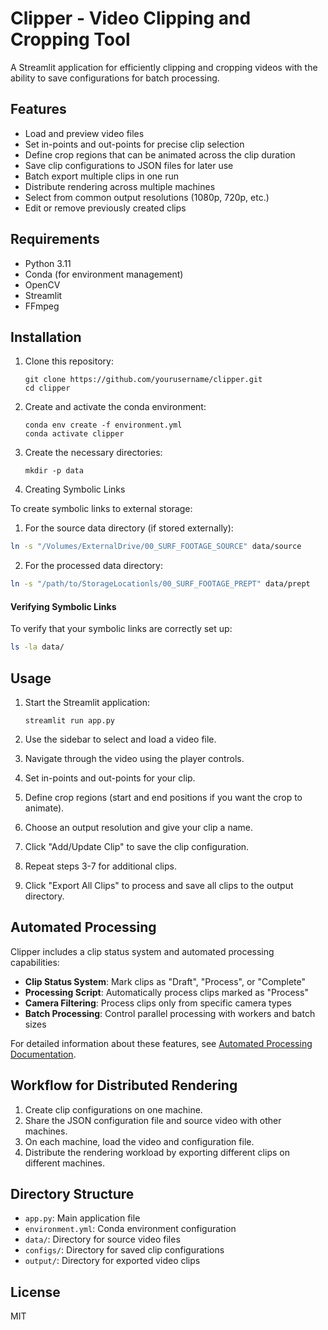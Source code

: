 # Clipper - Video Clipping and Cropping Tool

A Streamlit application for efficiently clipping and cropping videos with the ability to save configurations for batch processing.

## Features

- Load and preview video files
- Set in-points and out-points for precise clip selection
- Define crop regions that can be animated across the clip duration
- Save clip configurations to JSON files for later use
- Batch export multiple clips in one run
- Distribute rendering across multiple machines
- Select from common output resolutions (1080p, 720p, etc.)
- Edit or remove previously created clips

## Requirements

- Python 3.11
- Conda (for environment management)
- OpenCV
- Streamlit
- FFmpeg

## Installation

1. Clone this repository:

   ```
   git clone https://github.com/yourusername/clipper.git
   cd clipper
   ```

2. Create and activate the conda environment:

   ```
   conda env create -f environment.yml
   conda activate clipper
   ```

3. Create the necessary directories:

   ```
   mkdir -p data
   ```

4. Creating Symbolic Links

To create symbolic links to external storage:

1.  For the source data directory (if stored externally):

```bash
ln -s "/Volumes/ExternalDrive/00_SURF_FOOTAGE_SOURCE" data/source
```

2.  For the processed data directory:

```bash
ln -s "/path/to/StorageLocationls/00_SURF_FOOTAGE_PREPT" data/prept
```

#### Verifying Symbolic Links

To verify that your symbolic links are correctly set up:

```bash
ls -la data/
```

## Usage

1. Start the Streamlit application:

   ```
   streamlit run app.py
   ```

2. Use the sidebar to select and load a video file.

3. Navigate through the video using the player controls.

4. Set in-points and out-points for your clip.

5. Define crop regions (start and end positions if you want the crop to animate).

6. Choose an output resolution and give your clip a name.

7. Click "Add/Update Clip" to save the clip configuration.

8. Repeat steps 3-7 for additional clips.

9. Click "Export All Clips" to process and save all clips to the output directory.

## Automated Processing

Clipper includes a clip status system and automated processing capabilities:

- **Clip Status System**: Mark clips as "Draft", "Process", or "Complete"
- **Processing Script**: Automatically process clips marked as "Process"
- **Camera Filtering**: Process clips only from specific camera types
- **Batch Processing**: Control parallel processing with workers and batch sizes

For detailed information about these features, see [Automated Processing Documentation](docs/AUTOMATED_PROCESSING.md).

## Workflow for Distributed Rendering

1. Create clip configurations on one machine.
2. Share the JSON configuration file and source video with other machines.
3. On each machine, load the video and configuration file.
4. Distribute the rendering workload by exporting different clips on different machines.

## Directory Structure

- `app.py`: Main application file
- `environment.yml`: Conda environment configuration
- `data/`: Directory for source video files
- `configs/`: Directory for saved clip configurations
- `output/`: Directory for exported video clips

## License

MIT
